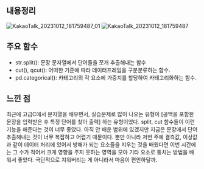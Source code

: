 ## 내용정리

![KakaoTalk_20231012_181759487_01](https://github.com/sejongsmarcle/2023_Autumn_DataAnalysisStudy/assets/128358741/1927d4d1-e480-43ed-93b4-a429370aa979)
![KakaoTalk_20231012_181759487](https://github.com/sejongsmarcle/2023_Autumn_DataAnalysisStudy/assets/128358741/9f469639-ea7c-4d55-995a-81e6fbb49441)

## 주요 함수
- str.split(): 문장 문자열에서 단어들을 쪼개 추출해내는 함수
- cut(), qcut(): 어떠한 기준에 따라 데이터프레임을 구분분류하는 함수. 
- pd.categorical(): 카테고리의 각 요소에 가중치를 할당하여 카테고리화하는 함수.

## 느낀 점
최근에 고급C에서 문자열을 배우면서, 실습문제로 많이 나오는 유형이 [공백을 포함한 문장을 입력받은 후 특정 단어를 찾아 출력] 하는 유형이었다.
split, cut 함수들이 이런 기능을 해준다는 것이 너무 좋았다. 아직 안 배운 범위에 있겠지만 지금은 문장에서
단어 추출해내는 것이 너무 복잡하고 어렵기 때문이다. 뿐만 아니라 저번 주에 결측값, 이상값과 같이 데이터 처리에 있어서
방해가 되는 요소들을 지우는 것을 배웠다면 이번 시간에는 그 수가 적어서 크게 영향을 주지 못하는 영역을 모아
기타 요소로 퉁치는 방법을 배워서 좋았다. 극단적으로 지워버리는 게 아니라서 마음이 편안하달까.
